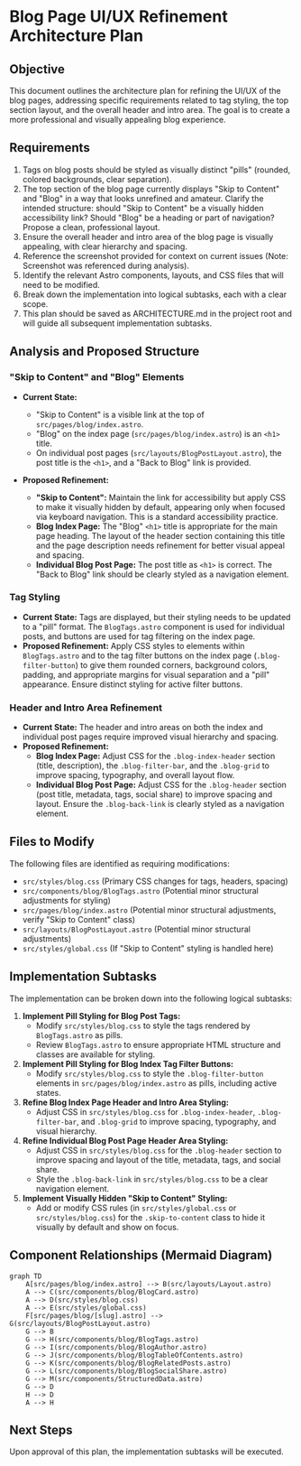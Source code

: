 # Blog Page UI/UX Refinement Architecture Plan

## Objective

This document outlines the architecture plan for refining the UI/UX of the blog pages, addressing specific requirements related to tag styling, the top section layout, and the overall header and intro area. The goal is to create a more professional and visually appealing blog experience.

## Requirements

1.  Tags on blog posts should be styled as visually distinct "pills" (rounded, colored backgrounds, clear separation).
2.  The top section of the blog page currently displays "Skip to Content" and "Blog" in a way that looks unrefined and amateur. Clarify the intended structure: should "Skip to Content" be a visually hidden accessibility link? Should "Blog" be a heading or part of navigation? Propose a clean, professional layout.
3.  Ensure the overall header and intro area of the blog page is visually appealing, with clear hierarchy and spacing.
4.  Reference the screenshot provided for context on current issues (Note: Screenshot was referenced during analysis).
5.  Identify the relevant Astro components, layouts, and CSS files that will need to be modified.
6.  Break down the implementation into logical subtasks, each with a clear scope.
7.  This plan should be saved as ARCHITECTURE.md in the project root and will guide all subsequent implementation subtasks.

## Analysis and Proposed Structure

### "Skip to Content" and "Blog" Elements

*   **Current State:**
    *   "Skip to Content" is a visible link at the top of `src/pages/blog/index.astro`.
    *   "Blog" on the index page (`src/pages/blog/index.astro`) is an `<h1>` title.
    *   On individual post pages (`src/layouts/BlogPostLayout.astro`), the post title is the `<h1>`, and a "Back to Blog" link is provided.

*   **Proposed Refinement:**
    *   **"Skip to Content":** Maintain the link for accessibility but apply CSS to make it visually hidden by default, appearing only when focused via keyboard navigation. This is a standard accessibility practice.
    *   **Blog Index Page:** The "Blog" `<h1>` title is appropriate for the main page heading. The layout of the header section containing this title and the page description needs refinement for better visual appeal and spacing.
    *   **Individual Blog Post Page:** The post title as `<h1>` is correct. The "Back to Blog" link should be clearly styled as a navigation element.

### Tag Styling

*   **Current State:** Tags are displayed, but their styling needs to be updated to a "pill" format. The `BlogTags.astro` component is used for individual posts, and buttons are used for tag filtering on the index page.
*   **Proposed Refinement:** Apply CSS styles to elements within `BlogTags.astro` and to the tag filter buttons on the index page (`.blog-filter-button`) to give them rounded corners, background colors, padding, and appropriate margins for visual separation and a "pill" appearance. Ensure distinct styling for active filter buttons.

### Header and Intro Area Refinement

*   **Current State:** The header and intro areas on both the index and individual post pages require improved visual hierarchy and spacing.
*   **Proposed Refinement:**
    *   **Blog Index Page:** Adjust CSS for the `.blog-index-header` section (title, description), the `.blog-filter-bar`, and the `.blog-grid` to improve spacing, typography, and overall layout flow.
    *   **Individual Blog Post Page:** Adjust CSS for the `.blog-header` section (post title, metadata, tags, social share) to improve spacing and layout. Ensure the `.blog-back-link` is clearly styled as a navigation element.

## Files to Modify

The following files are identified as requiring modifications:

*   `src/styles/blog.css` (Primary CSS changes for tags, headers, spacing)
*   `src/components/blog/BlogTags.astro` (Potential minor structural adjustments for styling)
*   `src/pages/blog/index.astro` (Potential minor structural adjustments, verify "Skip to Content" class)
*   `src/layouts/BlogPostLayout.astro` (Potential minor structural adjustments)
*   `src/styles/global.css` (If "Skip to Content" styling is handled here)

## Implementation Subtasks

The implementation can be broken down into the following logical subtasks:

1.  **Implement Pill Styling for Blog Post Tags:**
    *   Modify `src/styles/blog.css` to style the tags rendered by `BlogTags.astro` as pills.
    *   Review `BlogTags.astro` to ensure appropriate HTML structure and classes are available for styling.
2.  **Implement Pill Styling for Blog Index Tag Filter Buttons:**
    *   Modify `src/styles/blog.css` to style the `.blog-filter-button` elements in `src/pages/blog/index.astro` as pills, including active states.
3.  **Refine Blog Index Page Header and Intro Area Styling:**
    *   Adjust CSS in `src/styles/blog.css` for `.blog-index-header`, `.blog-filter-bar`, and `.blog-grid` to improve spacing, typography, and visual hierarchy.
4.  **Refine Individual Blog Post Page Header Area Styling:**
    *   Adjust CSS in `src/styles/blog.css` for the `.blog-header` section to improve spacing and layout of the title, metadata, tags, and social share.
    *   Style the `.blog-back-link` in `src/styles/blog.css` to be a clear navigation element.
5.  **Implement Visually Hidden "Skip to Content" Styling:**
    *   Add or modify CSS rules (in `src/styles/global.css` or `src/styles/blog.css`) for the `.skip-to-content` class to hide it visually by default and show on focus.

## Component Relationships (Mermaid Diagram)

```mermaid
graph TD
    A[src/pages/blog/index.astro] --> B(src/layouts/Layout.astro)
    A --> C(src/components/blog/BlogCard.astro)
    A --> D(src/styles/blog.css)
    A --> E(src/styles/global.css)
    F[src/pages/blog/[slug].astro] --> G(src/layouts/BlogPostLayout.astro)
    G --> B
    G --> H(src/components/blog/BlogTags.astro)
    G --> I(src/components/blog/BlogAuthor.astro)
    G --> J(src/components/blog/BlogTableOfContents.astro)
    G --> K(src/components/blog/BlogRelatedPosts.astro)
    G --> L(src/components/blog/BlogSocialShare.astro)
    G --> M(src/components/StructuredData.astro)
    G --> D
    H --> D
    A --> H
```

## Next Steps

Upon approval of this plan, the implementation subtasks will be executed.
